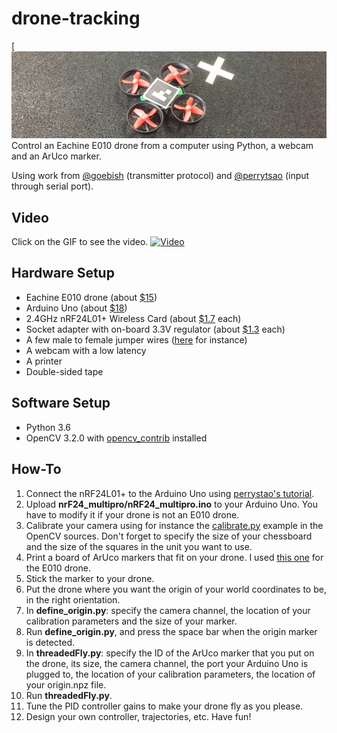# drone-tracking
[![EACHINE E010 with an ArUco marker](images/readme_cropped.jpg)
Control an Eachine E010 drone from a computer using Python, a webcam and an ArUco marker.

Using work from [@goebish](https://github.com/goebish/nrf24_multipro) (transmitter protocol) and [@perrytsao](https://github.com/perrytsao/nrf24_cx10_pc) (input through serial port).

## Video
Click on the GIF to see the video.
[![Video](images/gif-video.gif)](https://www.youtube.com/watch?v=eLh0-MmN0lA)

## Hardware Setup
- Eachine E010 drone (about [$15](http://www.banggood.com/Eachine-E010-Mini-2_4G-4CH-6-Axis-Headless-Mode-RC-Quadcopter-RTF-p-1066972.html))
- Arduino Uno (about [$18](https://www.amazon.com/Arduino-Uno-R3-Microcontroller-A000066/dp/B008GRTSV6))
- 2.4GHz nRF24L01+ Wireless Card (about [$1.7](https://www.amazon.com/gp/product/B015PREUOE/) each)
- Socket adapter with on-board 3.3V regulator (about [$1.3](https://www.amazon.com/gp/product/B01M61530E/) each)
- A few male to female jumper wires ([here](https://www.amazon.com/gp/product/B00PBZMN7C/) for instance)
- A webcam with a low latency
- A printer
- Double-sided tape

## Software Setup
- Python 3.6
- OpenCV 3.2.0 with [opencv_contrib](https://github.com/opencv/opencv_contrib) installed

## How-To

1. Connect the nRF24L01+ to the Arduino Uno using [perrystao's tutorial](https://github.com/perrytsao/nrf24_cx10_pc/blob/master/README.md).
2. Upload **nrF24_multipro/nRF24_multipro.ino** to your Arduino Uno. You have to modify it if your drone is not an E010 drone.
3. Calibrate your camera using for instance the [calibrate.py](https://github.com/opencv/opencv/blob/master/samples/python/calibrate.py) example in the OpenCV sources. Don't forget to specify the size of your chessboard and the size of the squares in the unit you want to use.
4. Print a board of ArUco markers that fit on your drone. I used [this one](images/board.jpg) for the E010 drone.
5. Stick the marker to your drone.
6. Put the drone where you want the origin of your world coordinates to be, in the right orientation.
7. In **define_origin.py**: specify the camera channel, the location of your calibration parameters and the size of your marker.
8. Run **define_origin.py**, and press the space bar when the origin marker is detected.
9. In **threadedFly.py**: specify the ID of the ArUco marker that you put on the drone, its size, the camera channel, the port your Arduino Uno is plugged to, the location of your calibration parameters, the location of your origin.npz file.
10. Run **threadedFly.py**.
11. Tune the PID controller gains to make your drone fly as you please.
12. Design your own controller, trajectories, etc. Have fun!

